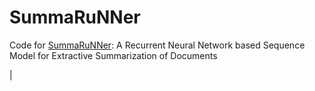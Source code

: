 # SummaRuNNer

Code for [SummaRuNNer](https://arxiv.org/abs/1611.04230): A Recurrent Neural Network based Sequence Model for Extractive Summarization of Documents 


<!-- ## Results

|                                                             | ROUGE-1(F1) | ROUGE-2(F1) | ROUGE-L(F1) |
| :---------------------------------------------------------: | :---------: | :---------: | :---------: |
|        **Model** vs **Abstractive** <br />summaries         |    0.421    |    0.188    |    0.433    |
|         **Model** vs **Extractive** <br />summaries         |    0.651    |    0.502    |    0.673    |
| **Extractive** summaries vs **Abstractive** <br />summaries |    0.556    |    0.276    |    0.552    | --> |

